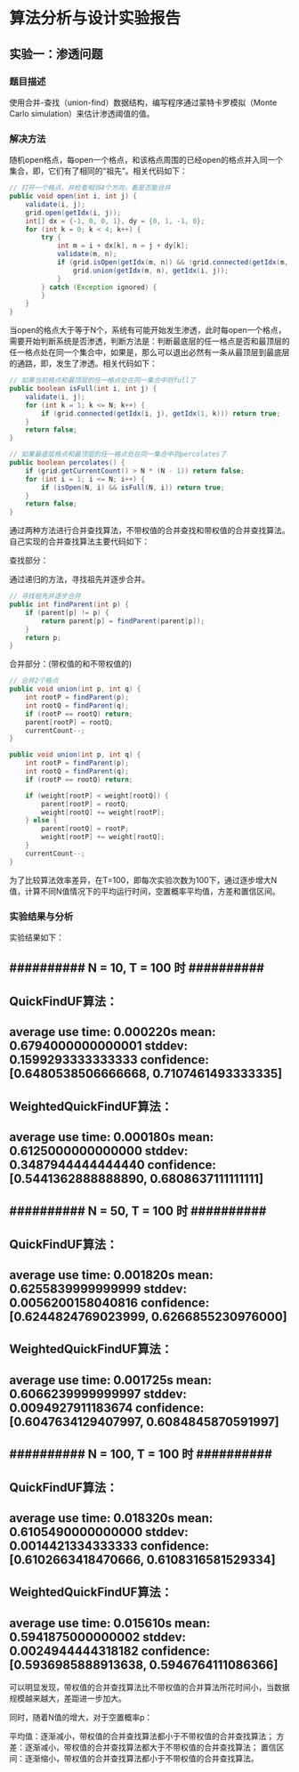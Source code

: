 # 算法分析与设计实验报告

## 实验一：渗透问题

### 题目描述

使用合并-查找（union-find）数据结构，编写程序通过蒙特卡罗模拟（Monte Carlo simulation）来估计渗透阈值的值。

### 解决方法

随机open格点，每open一个格点，和该格点周围的已经open的格点并入同一个集合，即，它们有了相同的“祖先”。相关代码如下：

```java
// 打开一个格点，并检查相邻4个方向，看是否能合并
public void open(int i, int j) {
    validate(i, j);
    grid.open(getIdx(i, j));
    int[] dx = {-1, 0, 0, 1}, dy = {0, 1, -1, 0};
    for (int k = 0; k < 4; k++) {
        try {
            int m = i + dx[k], n = j + dy[k];
            validate(m, n);
            if (grid.isOpen(getIdx(m, n)) && !grid.connected(getIdx(m, n), getIdx(i, j))) {
                grid.union(getIdx(m, n), getIdx(i, j));
            }
        } catch (Exception ignored) {
        }
    }
}
```

当open的格点大于等于N个，系统有可能开始发生渗透，此时每open一个格点，需要开始判断系统是否渗透，判断方法是：判断最底层的任一格点是否和最顶层的任一格点处在同一个集合中，如果是，那么可以退出必然有一条从最顶层到最底层的通路，即，发生了渗透。相关代码如下：

```java
// 如果当前格点和最顶层的任一格点处在同一集合中则full了
public boolean isFull(int i, int j) {
    validate(i, j);
    for (int k = 1; k <= N; k++) {
        if (grid.connected(getIdx(i, j), getIdx(1, k))) return true;
    }
    return false;
}

// 如果最底层格点和最顶层的任一格点处在同一集合中则percolates了
public boolean percolates() {
    if (grid.getCurrentCount() > N * (N - 1)) return false;
    for (int i = 1; i <= N; i++) {
        if (isOpen(N, i) && isFull(N, i)) return true;
    }
    return false;
}
```

通过两种方法进行合并查找算法，不带权值的合并查找和带权值的合并查找算法。自己实现的合并查找算法主要代码如下：

查找部分：

通过递归的方法，寻找祖先并逐步合并。

```java
// 寻找祖先并逐步合并
public int findParent(int p) {
    if (parent[p] != p) {
        return parent[p] = findParent(parent[p]);
    }
    return p;
}
```

合并部分：(带权值的和不带权值的)

```java
// 合并2个格点
public void union(int p, int q) {
    int rootP = findParent(p);
    int rootQ = findParent(q);
    if (rootP == rootQ) return;
    parent[rootP] = rootQ;
    currentCount--;
}
```

```java
public void union(int p, int q) {
    int rootP = findParent(p);
    int rootQ = findParent(q);
    if (rootP == rootQ) return;

    if (weight[rootP] < weight[rootQ]) {
        parent[rootP] = rootQ;
        weight[rootQ] += weight[rootP];
    } else {
        parent[rootQ] = rootP;
        weight[rootP] += weight[rootQ];
    }
    currentCount--;
}
```

为了比较算法效率差异，在T=100，即每次实验次数为100下，通过逐步增大N值，计算不同N值情况下的平均运行时间，空置概率平均值，方差和置信区间。

### 实验结果与分析

实验结果如下：

########## N = 10, T = 100 时 ##########
-------------------------------------------
QuickFindUF算法：
-------------------------------------------
average use time: 0.000220s
mean: 0.6794000000000001
stddev: 0.1599293333333333
confidence: [0.6480538506666668, 0.7107461493333335]
-------------------------------------------

WeightedQuickFindUF算法：
-------------------------------------------
average use time: 0.000180s
mean: 0.6125000000000000
stddev: 0.3487944444444440
confidence: [0.5441362888888890, 0.6808637111111111]
-------------------------------------------

########## N = 50, T = 100 时 ##########
-------------------------------------------
QuickFindUF算法：
-------------------------------------------
average use time: 0.001820s
mean: 0.6255839999999999
stddev: 0.0056200158040816
confidence: [0.6244824769023999, 0.6266855230976000]
-------------------------------------------

WeightedQuickFindUF算法：
-------------------------------------------
average use time: 0.001725s
mean: 0.6066239999999997
stddev: 0.0094927911183674
confidence: [0.6047634129407997, 0.6084845870591997]
-------------------------------------------

########## N = 100, T = 100 时 ##########
-------------------------------------------
QuickFindUF算法：
-------------------------------------------
average use time: 0.018320s
mean: 0.6105490000000000
stddev: 0.0014421334333333
confidence: [0.6102663418470666, 0.6108316581529334]
-------------------------------------------

WeightedQuickFindUF算法：
-------------------------------------------
average use time: 0.015610s
mean: 0.5941875000000002
stddev: 0.0024944444318182
confidence: [0.5936985888913638, 0.5946764111086366]
-------------------------------------------

可以明显发现，带权值的合并查找算法比不带权值的合并算法所花时间小，当数据规模越来越大，差距进一步加大。

同时，随着N值的增大，对于空置概率p：

平均值：逐渐减小，带权值的合并查找算法都小于不带权值的合并查找算法；
方差：逐渐减小，带权值的合并查找算法都大于不带权值的合并查找算法；
置信区间：逐渐缩小，带权值的合并查找算法都小于不带权值的合并查找算法。